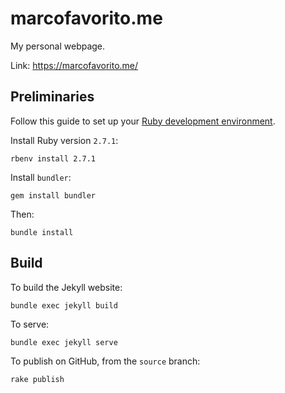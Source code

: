 # marcofavorito.me

My personal webpage.

Link: https://marcofavorito.me/


## Preliminaries

Follow this guide to set up your [Ruby development environment](https://cloud.google.com/ruby/docs/setup#linux-instructions).

Install Ruby version `2.7.1`:
```
rbenv install 2.7.1
```

Install `bundler`:

```
gem install bundler
```

Then:

```
bundle install
```

## Build

To build the Jekyll website:

```
bundle exec jekyll build
```

To serve:

```
bundle exec jekyll serve
```

To publish on GitHub, from the `source` branch:
```
rake publish
```
